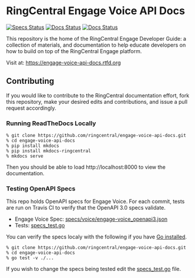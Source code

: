 # RingCentral Engage Voice API Docs

[![Specs Status][specs-status-svg]][specs-status-link]
[![Docs Status][docs-status-svg]][docs-status-link]
[![Docs Status][docs-svg]][docs-link]

This repository is the home of the RingCentral Engage Developer Guide: a collection of materials, and documentation to help educate developers on how to build on top of the RingCentral Engage platform.

Visit at: https://engage-voice-api-docs.rtfd.org

## Contributing

If you would like to contribute to the RingCentral documentation effort, fork this repository, make your desired edits and contributions, and issue a pull request accordingly.

### Running ReadTheDocs Locally

```
% git clone https://github.com/ringcentral/engage-voice-api-docs.git
% cd engage-voice-api-docs
% pip install mkdocs
% pip install mkdocs-ringcentral
% mkdocs serve
```

Then you should be able to load http://localhost:8000 to view the documentation.

### Testing OpenAPI Specs

This repo holds OpenAPI specs for Engage Voice. For each commit, tests are run on Travis CI to verify that the OpenAPI 3.0 specs validate.

* Engage Voice Spec: [specs/voice/engage-voice_openapi3.json](specs/voice/engage-voice_openapi3.json)
* Tests: [specs_test.go](specs_test.go)

You can verify the specs localy with the following if you have [Go installed](https://golang.org/).

```
% git clone https://github.com/ringcentral/engage-voice-api-docs.git
% cd engage-voice-api-docs
% go test -v ./...
```

If you wish to change the specs being tested edit the [specs_test.go](specs_test.go) file.

 [docs-status-svg]: https://readthedocs.org/projects/engage-voice-api-docs/badge/?version=latest
 [docs-status-link]: https://readthedocs.org/projects/engage-voice-api-docs/builds/
 [specs-status-svg]: https://travis-ci.com/ringcentral/engage-voice-api-docs.svg?branch=master
 [specs-status-link]: https://travis-ci.com/ringcentral/engage-voice-api-docs
 [docs-svg]: https://img.shields.io/badge/docs-readthedocs-blue.svg
 [docs-link]: https://engage-voice-api-docs.readthedocs.io/
